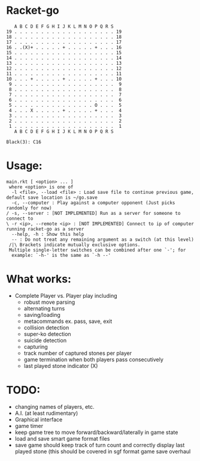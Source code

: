# Racket-go

```
   A B C D E F G H I J K L M N O P Q R S
19 . . . . . . . . . . . . . . . . . . . 19
18 . . . . . . . . . . . . . . . . . . . 18
17 . . . . . . . . . . . . . . . . . . . 17
16 . .(X)+ . . . . . + . . . . . + . . . 16
15 . . . . . . . . . . . . . . . . . . . 15
14 . . . . . . . . . . . . . . . . . . . 14
13 . . . . . . . . . . . . . . . . . . . 13
12 . . . . . . . . . . . . . . . . . . . 12
11 . . . . . . . . . . . . . . . . . . . 11
10 . . . + . . . . . + . . . . . + . . . 10
 9 . . . . . . . . . . . . . . . . . . .  9
 8 . . . . . . . . . . . . . . . . . . .  8
 7 . . . . . . . . . . . . . . . . . . .  7
 6 . . . . . . . . . . . . . . . . . . .  6
 5 . . . . . . . . . . . . . . . O . . .  5
 4 . . . X . . . . . + . . . . . + . . .  4
 3 . . . . . . . . . . . . . . . . . . .  3
 2 . . . . . . . . . . . . . . . . . . .  2
 1 . . . . . . . . . . . . . . . . . . .  1
   A B C D E F G H I J K L M N O P Q R S

Black(3): C16
```

# Usage:

```
main.rkt [ <option> ... ]
 where <option> is one of
  -l <file>, --load <file> : Load save file to continue previous game, default save location is ~/go.save
  -c, --computer : Play against a computer opponent (Just picks randomly for now)
/ -s, --server : [NOT IMPLEMENTED] Run as a server for someone to connect to
\ -r <ip>, --remote <ip> : [NOT IMPLEMENTED] Connect to ip of computer running racket-go as a server
  --help, -h : Show this help
  -- : Do not treat any remaining argument as a switch (at this level)
 /|\ Brackets indicate mutually exclusive options.
 Multiple single-letter switches can be combined after one `-'; for
  example: `-h-' is the same as `-h --'
```

# What works:
  - Complete Player vs. Player play including
    - robust move parsing
    - alternating turns
    - saving/loading
    - metacommands ex. pass, save, exit
    - collision detection
    - super-ko detection
    - suicide detection
    - capturing
    - track number of captured stones per player
    - game termination when both players pass consecutively
	- last played stone indicator (X)

# TODO:
  - changing names of players, etc.
  - A.I. (at least rudimentary)
  - Graphical interface
  - game timer
  - keep game tree to move forward/backward/laterally in game state
  - load and save smart game format files
  - save game should keep track of turn count and correctly display last played stone
    (this should be covered in sgf format game save overhaul
